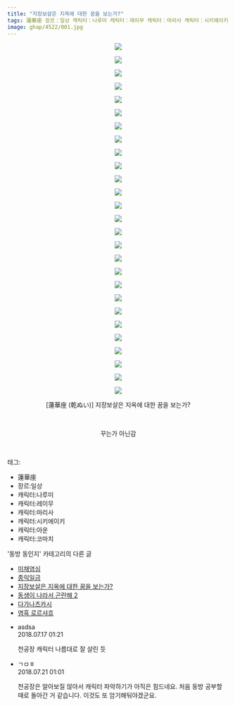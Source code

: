 ```yaml
---
title: "지장보살은 지옥에 대한 꿈을 보는가?"
tags: 蓮華座 장르：일상 캐릭터：나루미 캐릭터：레이무 캐릭터：마리사 캐릭터：시키에이키 캐릭터：아운 캐릭터：코마치 乾ぬい 동방_동인지
image: ghap/4522/001.jpg
---
```

<div class="article">
<p style="text-align: center; clear: none; float: none;"><img src="{{ site.nasurl }}/ghap/4522/001.jpg"/></p>
<p style="text-align: center; clear: none; float: none;"><img src="{{ site.nasurl }}/ghap/4522/002.jpg"/></p>
<p style="text-align: center; clear: none; float: none;"><img src="{{ site.nasurl }}/ghap/4522/003.jpg"/></p>
<p style="text-align: center; clear: none; float: none;"><img src="{{ site.nasurl }}/ghap/4522/004.jpg"/></p>
<p style="text-align: center; clear: none; float: none;"><img src="{{ site.nasurl }}/ghap/4522/005.jpg"/></p>
<p style="text-align: center; clear: none; float: none;"><img src="{{ site.nasurl }}/ghap/4522/006.jpg"/></p>
<p style="text-align: center; clear: none; float: none;"><img src="{{ site.nasurl }}/ghap/4522/007.jpg"/></p>
<p style="text-align: center; clear: none; float: none;"><img src="{{ site.nasurl }}/ghap/4522/008.jpg"/></p>
<p style="text-align: center; clear: none; float: none;"><img src="{{ site.nasurl }}/ghap/4522/009.jpg"/></p>
<p style="text-align: center; clear: none; float: none;"><img src="{{ site.nasurl }}/ghap/4522/010.jpg"/></p>
<p style="text-align: center; clear: none; float: none;"><img src="{{ site.nasurl }}/ghap/4522/011.jpg"/></p>
<p style="text-align: center; clear: none; float: none;"><img src="{{ site.nasurl }}/ghap/4522/012.jpg"/></p>
<p style="text-align: center; clear: none; float: none;"><img src="{{ site.nasurl }}/ghap/4522/013.jpg"/></p>
<p style="text-align: center; clear: none; float: none;"><img src="{{ site.nasurl }}/ghap/4522/014.jpg"/></p>
<p style="text-align: center; clear: none; float: none;"><img src="{{ site.nasurl }}/ghap/4522/015.jpg"/></p>
<p style="text-align: center; clear: none; float: none;"><img src="{{ site.nasurl }}/ghap/4522/016.jpg"/></p>
<p style="text-align: center; clear: none; float: none;"><img src="{{ site.nasurl }}/ghap/4522/017.jpg"/></p>
<p style="text-align: center; clear: none; float: none;"><img src="{{ site.nasurl }}/ghap/4522/018.jpg"/></p>
<p style="text-align: center; clear: none; float: none;"><img src="{{ site.nasurl }}/ghap/4522/019.jpg"/></p>
<p style="text-align: center; clear: none; float: none;"><img src="{{ site.nasurl }}/ghap/4522/020.jpg"/></p>
<p style="text-align: center; clear: none; float: none;"><img src="{{ site.nasurl }}/ghap/4522/021.jpg"/></p>
<p style="text-align: center; clear: none; float: none;"><img src="{{ site.nasurl }}/ghap/4522/022.jpg"/></p>
<p style="text-align: center; clear: none; float: none;"><img src="{{ site.nasurl }}/ghap/4522/023.jpg"/></p>
<p style="text-align: center; clear: none; float: none;"><img src="{{ site.nasurl }}/ghap/4522/024.jpg"/></p>
<p style="text-align: center; clear: none; float: none;"><img src="{{ site.nasurl }}/ghap/4522/025.jpg"/></p>
<p style="text-align: center; clear: none; float: none;"><img src="{{ site.nasurl }}/ghap/4522/026.jpg"/></p>
<p style="text-align: center; clear: none; float: none;"><img src="{{ site.nasurl }}/ghap/4522/027.jpg"/></p>
<p style="text-align: center; clear: none; float: none;">[蓮華座 (乾ぬい)] 지장보살은 지옥에 대한 꿈을 보는가?</p>
<p style="text-align: center; clear: none; float: none;"><br/></p>
<p style="text-align: center; clear: none; float: none;">꾸는가 아닌감</p>
<p><br/></p>
</div><div class="tagTrail">
<p>태그: </p>
<ul>
<li>蓮華座</li>
<li>장르:일상</li>
<li>캐릭터:나루미</li>
<li>캐릭터:레이무</li>
<li>캐릭터:마리사</li>
<li>캐릭터:시키에이키</li>
<li>캐릭터:아운</li>
<li>캐릭터:코마치</li>
</ul>
</div><div class="another">
<p>'동방 동인지' 카테고리의 다른 글</p>
<ul>
<li><a href="/2018-07-16-ghap_4524">미채염심</a></li>
<li><a href="/2018-07-16-ghap_4523">종익일금</a></li>
<li><a href="/2018-07-16-ghap_4522">지장보살은 지옥에 대한 꿈을 보는가?</a></li>
<li><a href="/2018-07-16-ghap_4521">동생이 나라서 곤란해 2</a></li>
<li><a href="/2018-07-16-ghap_4520">다가나츠카시</a></li>
<li><a href="/2018-07-16-ghap_4519">염흑 로르샤흐</a></li>
</ul>
</div><div class="cb_module cb_fluid">
<div class="cb_wrt cb_profile">
<div class="comment">
<ul>
<li class="cb_thumb_off" id="comment15288249">
<div class="cb_comment_area">
<div class="cb_info_area">
<div class="cb_section">
<span class="cb_nick_name">asdsa</span>
</div>
<div class="cb_section">
<span class="cb_date">2018.07.17 01:21 </span>
</div>
</div>
<div class="cb_dsc_comment">
<p class="cb_dsc">
											천공장 캐릭터 나름대로 잘 살린 듯
										</p>
</div>
</div></li>
<li class="cb_thumb_off" id="comment15290975">
<div class="cb_comment_area">
<div class="cb_info_area">
<div class="cb_section">
<span class="cb_nick_name">ㄱㅁㅎ</span>
</div>
<div class="cb_section">
<span class="cb_date">2018.07.21 01:01 </span>
</div>
</div>
<div class="cb_dsc_comment">
<p class="cb_dsc">
											천공장은 알아보질 않아서 캐릭터 파악하기가 아직은 힘드네요. 처음 동방 공부할 때로 돌아간 거 같습니다. 이것도 또 암기해둬야겠군요.
										</p>
</div>
</div></li>
</ul>
</div>
</div><!-- commentList close -->
</div>